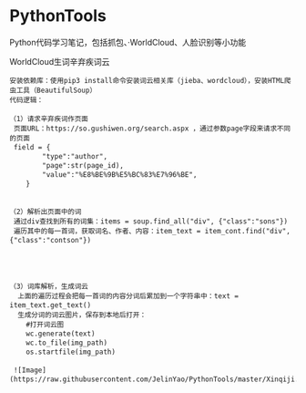# PythonTools
Python代码学习笔记，包括抓包、·WorldCloud、人脸识别等小功能


WorldCloud生词辛弃疾词云


    安装依赖库：使用pip3 install命令安装词云相关库（jieba、wordcloud），安装HTML爬虫工具（BeautifulSoup）
    代码逻辑：
    
    （1）请求辛弃疾词作页面
     页面URL：https://so.gushiwen.org/search.aspx ，通过参数page字段来请求不同的页面
     field = {
            "type":"author",
            "page":str(page_id),
            "value":"%E8%BE%9B%E5%BC%83%E7%96%BE",
        }
        
        
    （2）解析出页面中的词
     通过div查找到所有的词集：items = soup.find_all("div", {"class":"sons"})
     遍历其中的每一首词，获取词名、作者、内容：item_text = item_cont.find("div", {"class":"contson"})


     
     
    （3）词库解析，生成词云
      上面的遍历过程会把每一首词的内容分词后累加到一个字符串中：text = item_text.get_text()
      生成分词的词云图片，保存到本地后打开： 
        #打开词云图
        wc.generate(text)
        wc.to_file(img_path)
        os.startfile(img_path)
      
     ![Image](https://raw.githubusercontent.com/JelinYao/PythonTools/master/Xinqiji.png)
